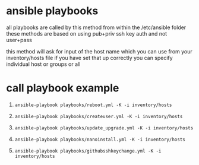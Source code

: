 # ansible playbooks

all playbooks are called by this method from within the /etc/ansible folder
these methods are based on using pub+priv ssh key auth and not user+pass

this method will ask for input of the host name which you can use from your inventory/hosts file if you have set that up correctly
you can specify individual host or groups or all

# call playbook example
1.     ansible-playbook playbooks/reboot.yml -K -i inventory/hosts
2.     ansible-playbook playbooks/createuser.yml -K -i inventory/hosts
3.     ansible-playbook playbooks/update_upgrade.yml -K -i inventory/hosts
4.     ansible-playbook playbooks/nanoinstall.yml -K -i inventory/hosts
5.     ansible-playbook playbooks/githubsshkeychange.yml -K -i inventory/hosts
